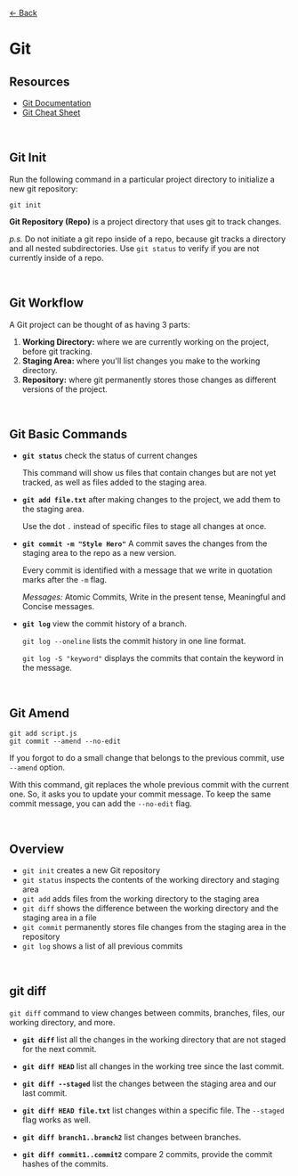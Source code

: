 [&larr; Back](./README.md)

# Git

## Resources

- [Git Documentation](https://git-scm.com/docs)
- [Git Cheat Sheet](https://education.github.com/git-cheat-sheet-education.pdf)

<br>
 
## Git Init

Run the following command in a particular project directory to initialize a new git repository:

```
git init
```

**Git Repository (Repo)** is a project directory that uses git to track changes.

_p.s._ Do not initiate a git repo inside of a repo, because git tracks a directory and all nested subdirectories. Use `git status` to verify if you are not currently inside of a repo.

<br>

## Git Workflow

A Git project can be thought of as having 3 parts:

1. **Working Directory:** where we are currently working on the project, before git tracking.
2. **Staging Area:** where you'll list changes you make to the working directory.
3. **Repository:** where git permanently stores those changes as different versions of the project.

<br>

## Git Basic Commands

- **`git status`** check the status of current changes

  This command will show us files that contain changes but are not yet tracked, as well as files added to the staging area.

- **`git add file.txt`** after making changes to the project, we add them to the staging area.

  Use the dot `.` instead of specific files to stage all changes at once.

- **`git commit -m "Style Hero"`** A commit saves the changes from the staging area to the repo as a new version.

  Every commit is identified with a message that we write in quotation marks after the `-m` flag.

  _Messages:_ Atomic Commits, Write in the present tense, Meaningful and Concise messages.

- **`git log`** view the commit history of a branch.

  `git log --oneline` lists the commit history in one line format.

  `git log -S "keyword"` displays the commits that contain the keyword in the message.

  <!-- `git log --oneline --graph` displays a visual representation of how the branches and commits were created in order to help you make sense of your repository history -->

<br>

## Git Amend

```
git add script.js
git commit --amend --no-edit
```

If you forgot to do a small change that belongs to the previous commit, use `--amend` option.

With this command, git replaces the whole previous commit with the current one. So, it asks you to update your commit message. To keep the same commit message, you can add the `--no-edit` flag.

<br>

## Overview

- `git init` creates a new Git repository
- `git status` inspects the contents of the working directory and staging area
- `git add` adds files from the working directory to the staging area
- `git diff` shows the difference between the working directory and the staging area in a file
- `git commit` permanently stores file changes from the staging area in the repository
- `git log` shows a list of all previous commits

<br>

## git diff

`git diff` command to view changes between commits, branches, files, our working directory, and more.

- **`git diff`** list all the changes in the working directory that are not staged for the next commit.

- **`git diff HEAD`** list all changes in the working tree since the last commit.

- **`git diff --staged`** list the changes between the staging area and our last commit.

- **`git diff HEAD file.txt`** list changes within a specific file. The `--staged` flag works as well.

- **`git diff branch1..branch2`** list changes between branches.

- **`git diff commit1..commit2`** compare 2 commits, provide the commit hashes of the commits.

<br>
